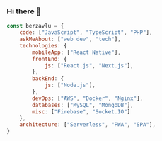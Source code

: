 ### Hi there 👋

```javascript
const berzavlu = {
    code: ["JavaScript", "TypeScript", "PHP"],
    askMeAbout: ["web dev", "tech"],
    technologies: {
        mobileApp: ["React Native"],
        frontEnd: {
            js: ["React.js", "Next.js"],
        },
        backEnd: {
            js: ["Node.js"],
        },
        devOps: ["AWS", "Docker", "Nginx"],
        databases: ["MySQL", "MongoDB"],
        misc: ["Firebase", "Socket.IO"]
    },
    architecture: ["Serverless", "PWA", "SPA"],
}
```
<!--
**berzavlu/berzavlu** is a ✨ _special_ ✨ repository because its `README.md` (this file) appears on your GitHub profile.

Here are some ideas to get you started:

- 🔭 I’m currently working on ...
- 🌱 I’m currently learning ...
- 👯 I’m looking to collaborate on ...
- 🤔 I’m looking for help with ...
- 💬 Ask me about ...
- 📫 How to reach me: ...
- 😄 Pronouns: ...
- ⚡ Fun fact: ...
-->
